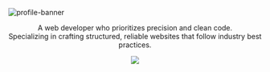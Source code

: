 ![profile-banner](https://github.com/user-attachments/assets/f0e3ac2b-0a1a-4898-93ae-2c7303780b20)

<p align="center">
A web developer who prioritizes precision and clean code. <br> Specializing in crafting structured, reliable websites that follow industry best practices.
</p>
<p align="center">
  <a href="https://skillicons.dev">
    <img src="https://skillicons.dev/icons?i=html,css,js,git,bootstrap,express,bash,linux,mysql,nodejs,npm,ps," />
  </a>
</p>
